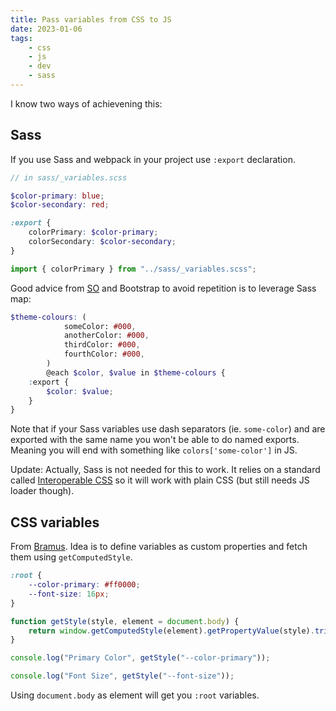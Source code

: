```yaml
---
title: Pass variables from CSS to JS
date: 2023-01-06
tags:
    - css
    - js
    - dev
    - sass
---
```


I know two ways of achievening this:

## Sass

If you use Sass and webpack in your project use `:export` declaration.

```scss
// in sass/_variables.scss

$color-primary: blue;
$color-secondary: red;

:export {
    colorPrimary: $color-primary;
    colorSecondary: $color-secondary;
}
```

```jsx
import { colorPrimary } from "../sass/_variables.scss";
```

Good advice from [SO](https://stackoverflow.com/a/56525112/2382115) and Bootstrap to avoid repetition is to leverage Sass map:

```scss
$theme-colours: (
            someColor: #000,
            anotherColor: #000,
            thirdColor: #000,
            fourthColor: #000,
        )
        @each $color, $value in $theme-colours {
    :export {
        $color: $value;
    }
}
```

Note that if your Sass variables use dash separators (ie. `some-color`) and are exported with the same name you won't be able to do named exports. Meaning you will end with something like `colors['some-color']` in JS.

Update: Actually, Sass is not needed for this to work. It relies on a standard called [Interoperable CSS](https://glenmaddern.com/articles/interoperable-css) so it will work with plain CSS (but still needs JS loader though).

## CSS variables

From [Bramus](https://www.bram.us/2020/03/30/pass-data-from-css-to-javascript-with-css-variables/). Idea is to define variables as custom properties and fetch them using `getComputedStyle`.

```css
:root {
    --color-primary: #ff0000;
    --font-size: 16px;
}
```

```js
function getStyle(style, element = document.body) {
    return window.getComputedStyle(element).getPropertyValue(style).trim();
}

console.log("Primary Color", getStyle("--color-primary"));

console.log("Font Size", getStyle("--font-size"));
```

Using `document.body` as element will get you `:root` variables.
